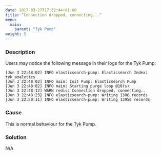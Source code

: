 ```yaml
---
date: 2017-03-27T17:32:44+01:00
title: “Connection dropped, connecting...“
menu:
  main:
    parent: "Tyk Pump"
weight: 5 
---
```


### Description

Users may notice the following message in their logs for the Tyk Pump:

```
[Jun 3 22:48:02] INFO elasticsearch-pump: Elasticsearch Index: tyk_analytics
[Jun 3 22:48:02] INFO main: Init Pump: Elasticsearch Pump
[Jun 3 22:48:02] INFO main: Starting purge loop @10(s)
[Jun 3 22:48:12] WARN redis: Connection dropped, connecting..
[Jun 3 22:48:23] INFO elasticsearch-pump: Writing 1386 records
[Jun 3 22:50:11] INFO elasticsearch-pump: Writing 13956 records
```

### Cause

This is normal behaviour for the Tyk Pump.

### Solution

N/A